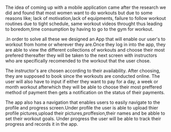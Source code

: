 The idea of coming up with a mobile application came after the research we did and found that most women want to do workouts but due to some reasons like;
lack of motivation,lack of equipments, failure to follow workout routines due to tight schedule, same workout videos throught thus leading to boredom,time consumption by having to go to the gym for workout.

.In order to solve all these we designed an App that will enable our user's to workout from home or wherever they are.Once they log in into the app, they are able to view the different collections of workouts and choose their most prefered thereafter they will be taken to the next screen with instructors who are specifically recomended to the workout that the user chose.

The instructor's are chosen according to their availability. After choosing, they are supposed to book since the workouts are conducted online. The user will also have to input if either they want to pay for a day, a week or month workout afterwhich they will be able to choose their most preffered method of payment then gets a notification on the status of their payments.

The app also has a navigation that enables users to  easily navigate to the profile and progress screen.Under profile the user is able to upload thier profile pictures,upload their pictures,proffesion,their names and be abble to set their workout goals. Under progress the user will be able to track their progress and records it in the app.
